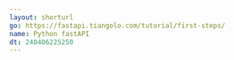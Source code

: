 ```yaml
---
layout: shorturl
go: https://fastapi.tiangolo.com/tutorial/first-steps/
name: Python fastAPI
dt: 240406225250
---
```

